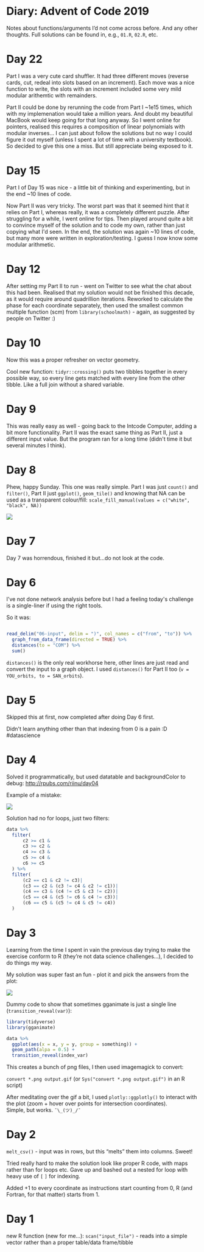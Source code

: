 Diary: Advent of Code 2019
================

Notes about functions/arguments I’d not come across before. And any
other thoughts. Full solutions can be found in, e.g., `01.R`, `02.R`,
etc.

# Day 22

Part I was a very cute card shuffler. It had three different moves (reverse cards, cut, redeal into slots based on an increment). Each move was a nice function to write, the slots with an increment included some very mild modular arithemtic with remainders.

Part II could be done by rerunning the code from Part I ~1e15 times, which with my implemenation would take a million years. And doubt my beautiful MacBook would keep going for that long anyway. So I went online for pointers, realised this requires a composition of linear polynomials with modular inverses... I can just about follow the solutions but no way I could figure it out myself (unless I spent a lot of time with a university textbook). So decided to give this one a miss. But still appreciate being exposed to it. 

# Day 15

Part I of Day 15 was nice - a little bit of thinking and experimenting, but in the end ~10 lines of code.

Now Part II was very tricky. The worst part was that it seemed hint that it relies on Part I, whereas really, it was a completely different puzzle. After struggling for a while, I went online for tips. Then played around quite a bit to convince myself of the solution and to code my own, rather than just copying what I'd seen. In the end, the solution was again ~10 lines of code, but many more were written in exploration/testing. I guess I now know some modular arithmetic.

# Day 12

After setting my Part II to run - went on Twitter to see what the chat about this had been. Realised that my solution would not be finished this decade, as it would require around quadrillion iterations. Reworked to calculate the phase for each coordinate separately, then used the smallest common multiple function (scm) from `library(schoolmath)` - again, as suggested by people on Twitter :)


# Day 10

Now this was a proper refresher on vector geometry.

Cool new function: `tidyr::crossing()` puts two tibbles together in every possible way, so every line gets matched with every line from the other tibble. Like a full join without a shared variable.

# Day 9

This was really easy as well - going back to the Intcode Computer, adding a bit more functionality. Part II was the exact same thing as Part II, just a different input value. But the program ran for a long time (didn't time it but several minutes I think).

# Day 8

Phew, happy Sunday. This one was really simple. Part I was just `count()` and `filter()`, Part II just `ggplot()`, `geom_tile()` and knowing that NA can be used as a transparent colour/fill: `scale_fill_manual(values = c("white", "black", NA))` 

![](https://github.com/riinuots/advent2019/blob/master/08-bios.png)

# Day 7

Day 7 was horrendous, finished it but...do not look at the code. 

# Day 6

I've not done network analysis before but I had a feeling today's challenge is a single-liner if using the right tools.

So it was:

```r

read_delim("06-input", delim = ")", col_names = c("from", "to")) %>% 
  graph_from_data_frame(directed = TRUE) %>% 
  distances(to = "COM") %>%
  sum()

```
`distances()` is the only real workhorse here, other lines are just read and convert the input to a graph object. I used `distances()` for Part II too (`v = YOU_orbits, to = SAN_orbits`).

# Day 5

Skipped this at first, now completed after doing Day 6 first.

Didn't learn anything other than that indexing from 0 is a pain :D #datascience

# Day 4

Solved it programmatically, but used datatable and backgroundColor to
debug: <http://rpubs.com/riinu/day04>

Example of a mistake:

![](04-debugging.png)

Solution had no for loops, just two filters:

```r
data %>% 
  filter(
      c2 >= c1 &
      c3 >= c2 &
      c4 >= c3 &
      c5 >= c4 &
      c6 >= c5
  ) %>%
  filter(
      (c2 == c1 & c2 != c3)|
      (c3 == c2 & (c3 != c4 & c2 != c1))|
      (c4 == c3 & (c4 != c5 & c3 != c2))|
      (c5 == c4 & (c5 != c6 & c4 != c3))|
      (c6 == c5 & (c5 != c4 & c5 != c4))
  )
```

# Day 3

Learning from the time I spent in vain the previous day trying to make
the exercise conform to R (they’re not data science challenges…), I
decided to do things my way.

My solution was super fast an fun - plot it and pick the answers from
the
plot:

![](https://github.com/riinuots/advent2019/blob/master/03-path.gif?raw=true)

Dummy code to show that sometimes gganimate is just a single line
(`transition_reveal(var)`):

``` r
library(tidyverse)
library(gganimate)

data %>% 
  ggplot(aes(x = x, y = y, group = something)) +
  geom_path(alpa = 0.5) +
  transition_reveal(index_var)
```

This creates a bunch of png files, I then used imagemagick to convert:

`convert *.png output.gif` (or `Sys("convert *.png output.gif")` in an R
script)

After meditating over the gif a bit, I used `plotly::ggplotly()` to
interact with the plot (zoom + hover over points for intersection
coordinates).  
Simple, but works. `¯\_(ツ)_/¯`

# Day 2

`melt_csv()` - input was in rows, but this “melts” them into columns.
Sweet\!

Tried really hard to make the solution look like proper R code, with
maps rather than for loops etc. Gave up and bashed out a nested for loop
with heavy use of `[` `]` for indexing.

Added +1 to every coordinate as instructions start counting from 0, R
(and Fortran, for that matter) starts from 1.

# Day 1

new R function (new for me…): `scan("input_file")` - reads into a simple
vector rather than a proper table/data frame/tibble
